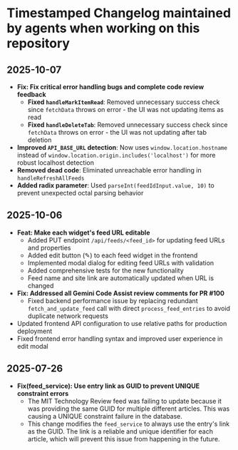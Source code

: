 # Timestamped Changelog maintained by agents when working on this repository


## 2025-10-07

- **Fix: Fix critical error handling bugs and complete code review feedback**
  - **Fixed `handleMarkItemRead`**: Removed unnecessary success check since `fetchData` throws on error - the UI was not updating items as read
  - **Fixed `handleDeleteTab`**: Removed unnecessary success check since `fetchData` throws on error - the UI was not updating after tab deletion
- **Improved `API_BASE_URL` detection**: Now uses `window.location.hostname` instead of `window.location.origin.includes('localhost')` for more robust localhost detection
- **Removed dead code**: Eliminated unreachable error handling in `handleRefreshAllFeeds`
- **Added radix parameter**: Used `parseInt(feedIdInput.value, 10)` to prevent unexpected octal parsing behavior


## 2025-10-06

- **Feat: Make each widget's feed URL editable**
  - Added PUT endpoint `/api/feeds/<feed_id>` for updating feed URLs and properties
  - Added edit button (✎) to each feed widget in the frontend
  - Implemented modal dialog for editing feed URLs with validation
  - Added comprehensive tests for the new functionality
  - Feed name and site link are automatically updated when URL is changed
- **Fix: Addressed all Gemini Code Assist review comments for PR #100**
  - Fixed backend performance issue by replacing redundant `fetch_and_update_feed` call with direct `process_feed_entries` to avoid duplicate network requests
- Updated frontend API configuration to use relative paths for production deployment
- Fixed frontend error handling syntax and improved user experience in edit modal

## 2025-07-26

- **Fix(feed_service): Use entry link as GUID to prevent UNIQUE constraint errors**
  - The MIT Technology Review feed was failing to update because it was providing the same GUID for multiple different articles. This was causing a UNIQUE constraint failure in the database.
  - This change modifies the `feed_service` to always use the entry's link as the GUID. The link is a reliable and unique identifier for each article, which will prevent this issue from happening in the future.
